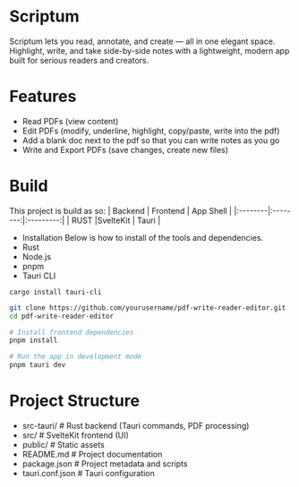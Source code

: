 # Scriptum
Scriptum lets you read, annotate, and create — all in one elegant space. Highlight, write, and take side-by-side notes with a lightweight, modern app built for serious readers and creators.

# Features
* Read PDFs (view content)
* Edit PDFs (modify, underline, highlight, copy/paste, write into the pdf)
* Add a blank doc next to the pdf so that you can write notes as you go
* Write and Export PDFs (save changes, create new files)

# Build
This project is build as so:
| Backend | Frontend | App Shell |
|:--------|:--------:|:---------:|
| RUST    |SvelteKit | Tauri     |

* Installation
Below is how to install of the tools and dependencies. 
* Rust
* Node.js
* pnpm
* Tauri CLI

``` 
cargo install tauri-cli
``` 
```bash
git clone https://github.com/yourusername/pdf-write-reader-editor.git
cd pdf-write-reader-editor

# Install frontend dependencies
pnpm install

# Run the app in development mode
pnpm tauri dev

```

# Project Structure
* src-tauri/    # Rust backend (Tauri commands, PDF processing)
* src/          # SvelteKit frontend (UI)
* public/       # Static assets
* README.md     # Project documentation
* package.json  # Project metadata and scripts
* tauri.conf.json # Tauri configuration

